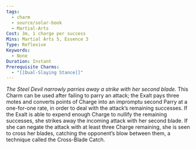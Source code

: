 ```yaml
---
tags:
  - charm
  - source/solar-book
  - Martial-Arts
Cost: 3m, 1 charge per success
Mins: Martial Arts 5, Essence 3
Type: Reflexive
Keywords:
  - None
Duration: Instant
Prerequisite Charms:
  - "[[Dual-Slaying Stance]]"
---
```

*The Steel Devil narrowly parries away a strike with her second blade.*
This Charm can be used after failing to parry an attack; the Exalt pays three motes and converts points of Charge into an impromptu second Parry at a one-for-one rate, in order to deal with the attack’s remaining successes. If the Exalt is able to expend enough Charge to nullify the remaining successes, she strikes away the incoming attack with her second blade. If she can negate the attack with at least three Charge remaining, she is seen to cross her blades, catching the opponent’s blow between them, a technique called the Cross-Blade Catch.
